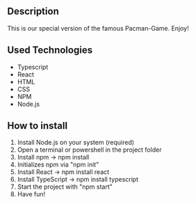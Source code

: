 
## Description

This is our special version of the famous Pacman-Game. Enjoy!

## Used Technologies

- Typescript
- React
- HTML
- CSS
- NPM
- Node.js

## How to install

1. Install Node.js on your system (required)
2. Open a terminal or powershell in the project folder
3. Install npm -> npm install
4. Initializes npm via "npm init"
5. Install React -> npm install react
6. Install TypeScript -> npm install typescript
7. Start the project with "npm start"
8. Have fun!


